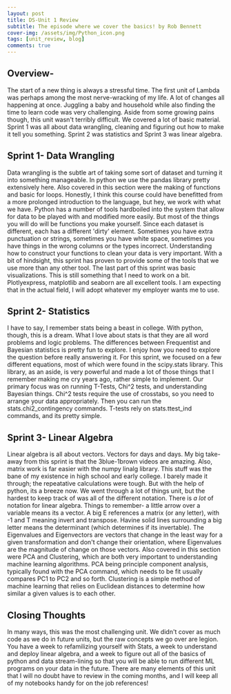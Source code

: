 ```yaml
---
layout: post
title: DS-Unit 1 Review
subtitle: The episode where we cover the basics! by Rob Bennett
cover-img: /assets/img/Python_icon.png
tags: [unit_review, blog]
comments: true
---
```


## Overview-
The start of a new thing is always a stressful time. The first unit of Lambda was perhaps among the most nerve-wracking of my life. A lot of changes all happening at once. Juggling a baby and household while also finding the time to learn code was very challenging. Aside from some growing pains though, this unit wasn't terribly difficult. 
We covered a lot of basic material. Sprint 1 was all about data wrangling, cleaning and figuring out how to make it tell you something. Sprint 2 was statistics and Sprint 3 was linear algebra. 
  

## Sprint 1- Data Wrangling
Data wrangling is the subtle art of taking some sort of dataset and turning it into something manageable. In python we use the pandas library pretty extensively here. Also covered in this section were the making of functions and basic for loops. Honestly, I think this course could have benefitted from a more prolonged introduction to the language, but hey, we work with what we have.
Python has a number of tools hardboiled into the system that allow for data to be played with and modified more easily. But most of the things you will do will be functions you make yourself. Since each dataset is different, each has a different 'dirty' element. Sometimes you have extra punctuation or strings, sometimes you have white space, sometimes you have things in the wrong columns or the types incorrect. Understanding how to construct your functions to clean your data is very important. With a bit of hindsight, this sprint has proven to provide some of the tools that we use more than any other tool. 
The last part of this sprint was basic visualizations. This is still something that I need to work on a bit. Plotlyexpress, matplotlib and seaborn are all excellent tools. I am expecting that in the actual field, I will adopt whatever my employer wants me to use.


## Sprint 2- Statistics
I have to say, I remember stats being a beast in college. With python, though, this is a dream. What I love about stats is that they are all word problems and logic problems. The differences between Frequentist and Bayesian statistics is pretty fun to explore. I enjoy how you need to explore the question before really answering it. 
For this sprint, we focused on a few different equations, most of which were found in the scipy.stats library. This library, as an aside, is very powerful and made a lot of those things that I remember making me cry years ago, rather simple to implement. 
Our primary focus was on running T-Tests, Chi^2 tests, and understanding Bayesian things. Chi^2 tests require the use of crosstabs, so  you need to arrange your data appropriately. Then you can run the stats.chi2_contingency commands. 
T-tests rely on stats.ttest_ind commands, and its pretty simple. 


## Sprint 3- Linear Algebra
Linear algebra is all about vectors. Vectors for days and days. My big take-away from this sprint is that the 3blue-1brown videos are amazing. Also, matrix work is far easier with the numpy linalg library. This stuff was the bane of my existence in high school and early college. I barely made it through; the repeatative calculations were tough. But with the help of python, its a breeze now. 
We went through a lot of things unit, but the hardest to keep track of was all of the different notation. There is *a lot* of notation for linear algebra. Things to remember- a little arrow over a variable means its a vector. A big E references a matrix (or any letter), with -1 and T meaning invert and transpose. Havine solid lines surrounding a big letter means the determinant (which determines if its invertable). The Eigenvalues and Eigenvectors are vectors that change in the least way for a given transformation and don't change their orientation, where Eigenvalues are the magnitude of change on those vectors. 
Also covered in this section were PCA and Clustering, which are both very important to understanding machine learning algorithms. PCA being principle component analysis, typically found with the PCA command, which needs to be fit usually compares PC1 to PC2 and so forth. Clustering is a simple method of machine learning that relies on Euclidean distances to determine how similar a given values is to each other.


## Closing Thoughts
In many ways, this was the most challenging unit. We didn't cover as much code as we do in future units, but the raw concepts we go over are legion. You have a week to refamilizing yourself with Stats, a week to understand and deploy linear algebra, and a week to figure out all of the basics of python and data stream-lining so that you will be able to run different ML programs on your data in the future. 
There are many elements of this unit that I will no doubt have to review in the coming months, and I will keep all of my notebooks handy for on the job references!

